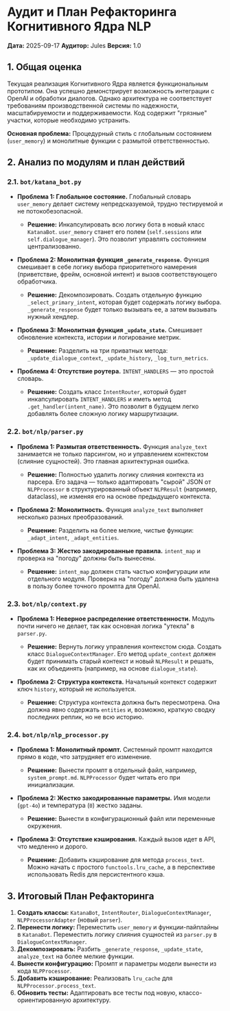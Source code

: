 # Аудит и План Рефакторинга Когнитивного Ядра NLP

**Дата:** 2025-09-17
**Аудитор:** Jules
**Версия:** 1.0

## 1. Общая оценка

Текущая реализация Когнитивного Ядра является функциональным прототипом. Она успешно демонстрирует возможность интеграции с OpenAI и обработки диалогов. Однако архитектура не соответствует требованиям производственной системы по надежности, масштабируемости и поддерживаемости. Код содержит "грязные" участки, которые необходимо устранить.

**Основная проблема:** Процедурный стиль с глобальным состоянием (`user_memory`) и монолитные функции с размытой ответственностью.

## 2. Анализ по модулям и план действий

### 2.1. `bot/katana_bot.py`

*   **Проблема 1: Глобальное состояние.** Глобальный словарь `user_memory` делает систему непредсказуемой, трудно тестируемой и не потокобезопасной.
    *   **Решение:** Инкапсулировать всю логику бота в новый класс `KatanaBot`. `user_memory` станет его полем (`self.sessions` или `self.dialogue_manager`). Это позволит управлять состоянием централизованно.

*   **Проблема 2: Монолитная функция `_generate_response`.** Функция смешивает в себе логику выбора приоритетного намерения (приветствие, фрейм, основной интент) и вызов соответствующего обработчика.
    *   **Решение:** Декомпозировать. Создать отдельную функцию `_select_primary_intent`, которая будет содержать логику выбора. `_generate_response` будет только вызывать ее, а затем вызывать нужный хендлер.

*   **Проблема 3: Монолитная функция `_update_state`.** Смешивает обновление контекста, истории и логирование метрик.
    *   **Решение:** Разделить на три приватных метода: `_update_dialogue_context`, `_update_history`, `_log_turn_metrics`.

*   **Проблема 4: Отсутствие роутера.** `INTENT_HANDLERS` — это простой словарь.
    *   **Решение:** Создать класс `IntentRouter`, который будет инкапсулировать `INTENT_HANDLERS` и иметь метод `.get_handler(intent_name)`. Это позволит в будущем легко добавлять более сложную логику маршрутизации.

### 2.2. `bot/nlp/parser.py`

*   **Проблема 1: Размытая ответственность.** Функция `analyze_text` занимается не только парсингом, но и управлением контекстом (слияние сущностей). Это главная архитектурная ошибка.
    *   **Решение:** Полностью удалить логику слияния контекста из парсера. Его задача — только адаптировать "сырой" JSON от `NLPProcessor` в структурированный объект `NLPResult` (например, dataclass), не изменяя его на основе предыдущего контекста.

*   **Проблема 2: Монолитность.** Функция `analyze_text` выполняет несколько разных преобразований.
    *   **Решение:** Разделить на более мелкие, чистые функции: `_adapt_intent`, `_adapt_entities`.

*   **Проблема 3: Жестко закодированные правила.** `intent_map` и проверка на "погоду" должны быть вынесены.
    *   **Решение:** `intent_map` должен стать частью конфигурации или отдельного модуля. Проверка на "погоду" должна быть удалена в пользу более точного промпта для OpenAI.

### 2.3. `bot/nlp/context.py`

*   **Проблема 1: Неверное распределение ответственности.** Модуль почти ничего не делает, так как основная логика "утекла" в `parser.py`.
    *   **Решение:** Вернуть логику управления контекстом сюда. Создать класс `DialogueContextManager`. Его метод `update_context` должен будет принимать старый контекст и новый `NLPResult` и решать, как их объединять (например, на основе `dialogue_state`).

*   **Проблема 2: Структура контекста.** Начальный контекст содержит ключ `history`, который не используется.
    *   **Решение:** Структура контекста должна быть пересмотрена. Она должна явно содержать `entities` и, возможно, краткую сводку последних реплик, но не всю историю.

### 2.4. `bot/nlp/nlp_processor.py`

*   **Проблема 1: Монолитный промпт.** Системный промпт находится прямо в коде, что затрудняет его изменение.
    *   **Решение:** Вынести промпт в отдельный файл, например, `system_prompt.md`. `NLPProcessor` будет читать его при инициализации.

*   **Проблема 2: Жестко закодированные параметры.** Имя модели (`gpt-4o`) и температура (`0`) жестко заданы.
    *   **Решение:** Вынести в конфигурационный файл или переменные окружения.

*   **Проблема 3: Отсутствие кэширования.** Каждый вызов идет в API, что медленно и дорого.
    *   **Решение:** Добавить кэширование для метода `process_text`. Можно начать с простого `functools.lru_cache`, а в перспективе использовать Redis для персистентного кэша.

## 3. Итоговый План Рефакторинга

1.  **Создать классы:** `KatanaBot`, `IntentRouter`, `DialogueContextManager`, `NLPProcessorAdapter` (новый `parser`).
2.  **Перенести логику:** Переместить `user_memory` и функции-пайплайны в `KatanaBot`. Переместить логику слияния сущностей из `parser.py` в `DialogueContextManager`.
3.  **Декомпозировать:** Разбить `_generate_response`, `_update_state`, `analyze_text` на более мелкие функции.
4.  **Вынести конфигурацию:** Промпт и параметры модели вынести из кода `NLPProcessor`.
5.  **Добавить кэширование:** Реализовать `lru_cache` для `NLPProcessor.process_text`.
6.  **Обновить тесты:** Адаптировать все тесты под новую, классо-ориентированную архитектуру.
